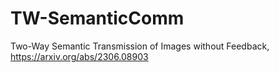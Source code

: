 # TW-SemanticComm
Two-Way Semantic Transmission of Images without Feedback, https://arxiv.org/abs/2306.08903
